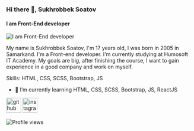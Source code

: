 ### Hi there 👋, Sukhrobbek Soatov
#### I am Front-End developer
![I am Front-End developer](https://arturssmirnovs.github.io/github-profile-readme-generator/images/banner.png)

My name is Sukhrobbek Soatov, I'm 17 years old, I was born in 2005 in Samarkand. I'm a Front-end developer. I'm currently studying at Humosoft IT Academy.  My goals are big, after finishing the course, I want to gain experience in a good company and work on myself.

Skills: HTML, CSS, SCSS, Bootstrap, JS

- 🌱 I’m currently learning HTML, CSS, SCSS, Bootstrap, JS, ReactJS  


[<img src='https://cdn.jsdelivr.net/npm/simple-icons@3.0.1/icons/github.svg' alt='github' height='40'>](https://github.com/sukhrobbeksoatov)  [<img src='https://cdn.jsdelivr.net/npm/simple-icons@3.0.1/icons/instagram.svg' alt='instagram' height='40'>](https://www.instagram.com/suhrobbek_soatov/)  

![Profile views](https://gpvc.arturio.dev/sukhrobbeksoatov)  
